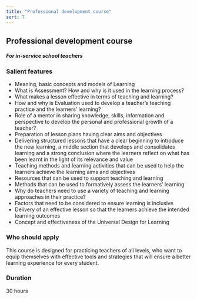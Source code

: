 ```yaml
---
title: "Professional development course"
sort: 7
---
```


## Professional development course
##### For in-service school teachers

### Salient features
- Meaning, basic concepts and models of Learning 
- What is Assessment? How and why is it used in the learning process? 
- What makes a lesson effective in terms of teaching and learning? 
- How and why is Evaluation used to develop a teacher’s teaching practice and the learners’ learning? 
- Role of a mentor in sharing knowledge, skills, information and perspective to develop the personal and professional growth of a teacher? 
- Preparation of lesson plans having clear aims and objectives 
- Delivering structured lessons that have a clear beginning to introduce the new learning, a middle section that develops and consolidates learning and a strong conclusion where the learners reflect on what has been learnt in the light of its relevance and value
- Teaching methods and learning activities that can be used to help the learners achieve the learning aims and objectives 
- Resources that can be used to support teaching and learning 
- Methods that can be used to formatively assess the learners’ learning 
- Why do teachers need to use a variety of teaching and learning approaches in their practice? 
- Factors that need to be considered to ensure learning is inclusive 
- Delivery of an effective lesson so that the learners achieve the intended learning outcomes 
- Concept and effectiveness of the Universal Design for Learning

### Who should apply
This course is designed for practicing teachers of all levels, who want to equip themselves with effective tools and strategies that will ensure a better learning experience for every student.

### Duration
30 hours
